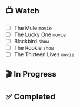 ## 📺 Watch
 - [ ] The Mule `movie`
 - [ ] The Lucky One `movie`
 - [ ] Blackbird `show`
 - [ ] The Rookie `show`
 - [ ] The Thirteen Lives `movie`
## 🎬 In Progress
## ✅ Completed
